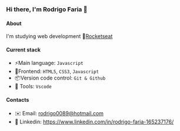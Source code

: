 ### Hi there, I'm Rodrigo Faria 👋

#### About
I'm studying web development :rocket:[Rocketseat](https://www.rocketseat.com.br)

#### Current stack
- :zap:Main language: `Javascript`
- :tada:Frontend: `HTML5`, `CSS3`, `Javascript`
- :package:Version code control: `Git & Github`
- :hammer: Tools: `Vscode`

#### Contacts
- ✉️ Email: rodrigo0089@hotmail.com
-  👤 Linkedin: https://www.linkedin.com/in/rodrigo-faria-165237176/

